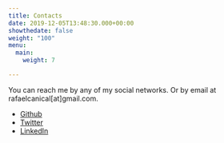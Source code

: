 ```yaml
---
title: Contacts
date: 2019-12-05T13:48:30.000+00:00
showthedate: false
weight: "100"
menu:
  main:
    weight: 7

---
```

You can reach me by any of my social networks. 
Or by email at rafaelcanical[at]gmail.com.

* [Github](https://github.com/rafmst)
* [Twitter](https://twitter.com/rafaelcanical)
* [LinkedIn](https://www.linkedin.com/in/rafmrs)